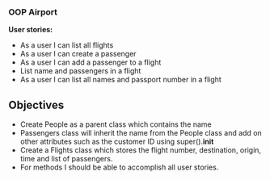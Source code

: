 ### OOP Airport 

<b>User stories:</b>
- As a user I can list all flights
- As a user I can create a passenger
- As a user I can add a passenger to a flight 
- List name and passengers in a flight 
- As a user I can list all names and passport number in a flight 

## Objectives 
- Create People as a parent class which contains the name 
- Passengers class will inherit the name from the People class and add on other attributes such as the customer ID using super().__init__
- Create a Flights class which stores the flight number, destination, origin, time and list of passengers. 
- For methods I should be able to accomplish all user stories. 
